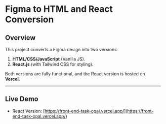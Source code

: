 # Figma to HTML and React Conversion

## Overview

This project converts a Figma design into two versions:
1. **HTML/CSS/JavaScript** (Vanilla JS).
2. **React.js** (with Tailwind CSS for styling).

Both versions are fully functional, and the React version is hosted on **Vercel**.

---

## Live Demo

- React Version: [https://front-end-task-opal.vercel.app/](https://front-end-task-opal.vercel.app/)





